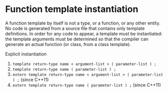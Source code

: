 # Function template instantiation

A function template by itself is not a type, or a function, or any other entity.
No code is generated from a source file that contains only template definitions. 
In order for any code to appear, a template must be instantiated: 
the template arguments must be determined so that the compiler can generate an actual function (or class, from a class template).


Explicit instantiation
1. `template return-type name < argument-list > ( parameter-list ) ;`
2. `template return-type name ( parameter-list ) ;`
3. `extern template return-type name < argument-list > ( parameter-list ) ;` (since C++11)
4. `extern template return-type name ( parameter-list ) ;` (since C++11)